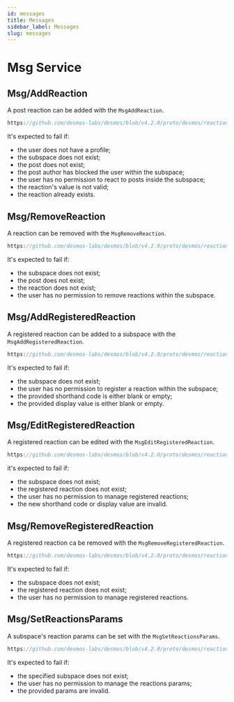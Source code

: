 ```yaml
---
id: messages
title: Messages
sidebar_label: Messages
slug: messages
---
```


# Msg Service

## Msg/AddReaction
A post reaction can be added with the `MsgAddReaction`.

```js reference
https://github.com/desmos-labs/desmos/blob/v4.2.0/proto/desmos/reactions/v1/msgs.proto#L38-L60
```

It's expected to fail if:
* the user does not have a profile;
* the subspace does not exist;
* the post does not exist;
* the post author has blocked the user within the subspace;
* the user has no permission to react to posts inside the subspace;
* the reaction's value is not valid;
* the reaction already exists.

## Msg/RemoveReaction
A reaction can be removed with the `MsgRemoveReaction`.

```js reference
https://github.com/desmos-labs/desmos/blob/v4.2.0/proto/desmos/reactions/v1/msgs.proto#L71-L94
```

It's expected to fail if:
* the subspace does not exist;
* the post does not exist;
* the reaction does not exist;
* the user has no permission to remove reactions within the subspace.

## Msg/AddRegisteredReaction
A registered reaction can be added to a subspace with the `MsgAddRegisteredReaction`.

```js reference
https://github.com/desmos-labs/desmos/blob/v4.2.0/proto/desmos/reactions/v1/msgs.proto#L99-L117
```

It's expected to fail if:
* the subspace does not exist;
* the user has no permission to register a reaction within the subspace;
* the provided shorthand code is either blank or empty; 
* the provided display value is either blank or empty.

## Msg/EditRegisteredReaction
A registered reaction can be edited with the `MsgEditRegisteredReaction`.

```js reference
https://github.com/desmos-labs/desmos/blob/v4.2.0/proto/desmos/reactions/v1/msgs.proto#L129-L153
```

it's expected to fail if:
* the subspace does not exist;
* the registered reaction does not exist;
* the user has no permission to manage registered reactions;
* the new shorthand code or display value are invalid.

## Msg/RemoveRegisteredReaction
A registered reaction ca be removed with the `MsgRemoveRegisteredReaction`.

```js reference
https://github.com/desmos-labs/desmos/blob/v4.2.0/proto/desmos/reactions/v1/msgs.proto#L159-L176
```

It's expected to fail if:
* the subspace does not exist;
* the registered reaction does not exist;
* the user has no permission to manage registered reactions.

## Msg/SetReactionsParams
A subspace's reaction params can be set with the `MsgSetReactionsParams`.

```js reference
https://github.com/desmos-labs/desmos/blob/v4.2.0/proto/desmos/reactions/v1/msgs.proto#L182-L205
```

It's expected to fail if:
* the specified subspace does not exist;
* the user has no permission to manage the reactions params;
* the provided params are invalid.